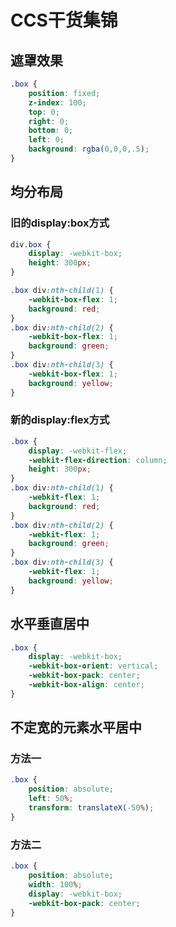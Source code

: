 # CCS干货集锦

## 遮罩效果

```css
.box {
    position: fixed;
    z-index: 100;
    top: 0;
    right: 0;
    bottom: 0;
    left: 0;
    background: rgba(0,0,0,.5);
}
```

## 均分布局

### 旧的display:box方式

```css
div.box {
    display: -webkit-box;
    height: 300px;
}

.box div:nth-child(1) {
    -webkit-box-flex: 1;
    background: red;
}
.box div:nth-child(2) {
    -webkit-box-flex: 1;
    background: green;
}
.box div:nth-child(3) {
    -webkit-box-flex: 1;
    background: yellow;
}
```
### 新的display:flex方式
```css
.box {
    display: -webkit-flex;
    -webkit-flex-direction: column;
    height: 300px;
}
.box div:nth-child(1) {
    -webkit-flex: 1;
    background: red;
}
.box div:nth-child(2) {
    -webkit-flex: 1;
    background: green;
}
.box div:nth-child(3) {
    -webkit-flex: 1;
    background: yellow;
}
```

## 水平垂直居中

```css
.box {
    display: -webkit-box;
    -webkit-box-orient: vertical;
    -webkit-box-pack: center;
    -webkit-box-align: center;
}
```

## 不定宽的元素水平居中

### 方法一
```css
.box {
    position: absolute;
    left: 50%;
    transform: translateX(-50%);
}
```

### 方法二
```css
.box {
    position: absolute;
    width: 100%;
    display: -webkit-box;
    -webkit-box-pack: center;
}
```